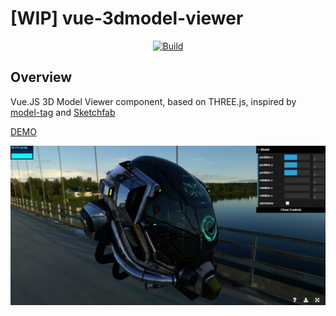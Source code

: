 # [WIP] vue-3dmodel-viewer

<p align="center">
<a href="https://travis-ci.org/XpycT/vue-3dmodel-viewer"><img src="https://travis-ci.org/XpycT/vue-3dmodel-viewer.svg?branch=master" alt="Build"></a>
</p>

## Overview

Vue.JS 3D Model Viewer component, based on THREE.js, inspired by [model-tag](https://github.com/mrdoob/model-tag) and [Sketchfab](https://sketchfab.com/models?features=downloadable&sort_by=-likeCount&type=models)

[DEMO](https://xpyct.github.io/vue-3dmodel-viewer/)

<p align="center">
  <img src="./preview.png">
</p>
